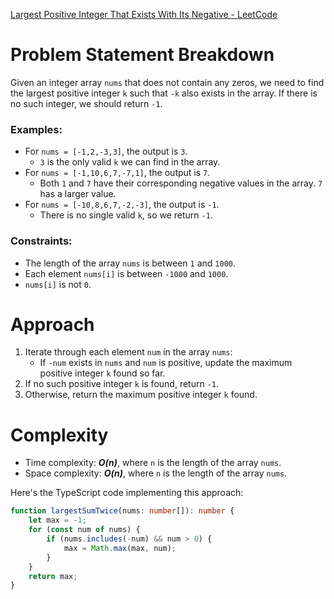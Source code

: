 [Largest Positive Integer That Exists With Its Negative - LeetCode](https://leetcode.com/problems/largest-positive-integer-that-exists-with-its-negative/description/?envType=daily-question&envId=2024-05-02)

# Problem Statement Breakdown
Given an integer array `nums` that does not contain any zeros, we need to find the largest positive integer `k` such that `-k` also exists in the array. If there is no such integer, we should return `-1`.

### Examples:
- For `nums = [-1,2,-3,3]`, the output is `3`.
  - `3` is the only valid `k` we can find in the array.
- For `nums = [-1,10,6,7,-7,1]`, the output is `7`.
  - Both `1` and `7` have their corresponding negative values in the array. `7` has a larger value.
- For `nums = [-10,8,6,7,-2,-3]`, the output is `-1`.
  - There is no single valid `k`, so we return `-1`.

### Constraints:
- The length of the array `nums` is between `1` and `1000`.
- Each element `nums[i]` is between `-1000` and `1000`.
- `nums[i]` is not `0`.

# Approach
1. Iterate through each element `num` in the array `nums`:
   - If `-num` exists in `nums` and `num` is positive, update the maximum positive integer `k` found so far.
2. If no such positive integer `k` is found, return `-1`.
3. Otherwise, return the maximum positive integer `k` found.

# Complexity
- Time complexity: ***O(n)***, where `n` is the length of the array `nums`.
- Space complexity: ***O(n)***, where `n` is the length of the array `nums`.

Here's the TypeScript code implementing this approach:

```typescript
function largestSumTwice(nums: number[]): number {
    let max = -1;
    for (const num of nums) {
        if (nums.includes(-num) && num > 0) {
            max = Math.max(max, num);
        }
    }
    return max;
}
```